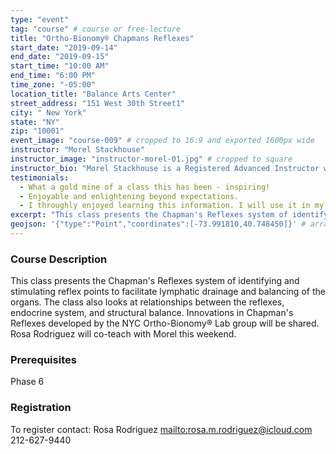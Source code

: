 ```yaml
---
type: "event"
tag: "course" # course or free-lecture
title: "Ortho-Bionomy® Chapmans Reflexes"
start_date: "2019-09-14"
end_date: "2019-09-15"
start_time: "10:00 AM"
end_time: "6:00 PM"
time_zone: "-05:00"
location_title: "Balance Arts Center"
street_address: "151 West 30th Street1"
city: " New York"
state: "NY"
zip: "10001"
event_image: "course-009" # cropped to 16:9 and exported 1600px wide
instructor: "Morel Stackhouse"
instructor_image: "instructor-morel-01.jpg" # cropped to square
instructor_bio: "Morel Stackhouse is a Registered Advanced Instructor with the Society of Ortho-Bionomy International. She began her study of Ortho-Bionomy in 1984 and was fortunate to have studied with Arthur Lincoln Pauls D.O., the system's Founder. Morel has been teaching throughout the US since 1989. She enjoys introducing this bodywork system to others and working with students to develop their skill and confidence as they grow with the work. She is approved by the National Certification Board for Therapeutic Massage and Bodywork (NCBTMB) as a Continuing Education Approved Provider."
testimonials:
  - What a gold mine of a class this has been - inspiring!
  - Enjoyable and enlightening beyond expectations.
  - I throughly enjoyed learning this information. I will use it in my practice immediately.
excerpt: "This class presents the Chapman's Reflexes system of identifying and stimulating reflex points to facilitate lymphatic drainage and balancing of the organs. The class also looks at relationships between the reflexes, endocrine system, and structural balance. Innovations in Chapman's Reflexes developed by the NYC Ortho-Bionomy® Lab group will be shared."
geojson: '{"type":"Point","coordinates":[-73.991810,40.748450]}' # array format: [lon, lat]
---
```


### Course Description

This class presents the Chapman's Reflexes system of identifying and stimulating reflex points to facilitate lymphatic drainage and balancing of the organs. The class also looks at relationships between the reflexes, endocrine system, and structural balance. Innovations in Chapman's Reflexes developed by the NYC Ortho-Bionomy® Lab group will be shared. Rosa Rodriguez will co-teach with Morel this weekend.

### Prerequisites

Phase 6

### Registration

To register contact: 
Rosa Rodriguez 
[mailto:rosa.m.rodriguez@icloud.com](rosa.m.rodriguez@icloud.com)
212-627-9440
